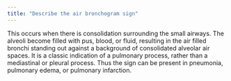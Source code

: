 ```yaml
---
title: "Describe the air bronchogram sign"
---
```

This occurs when there is consolidation surrounding the small airways. The alveoli become filled with pus, blood, or fluid, resulting in the air filled bronchi standing out against a background of consolidated alveolar air spaces. It is a classic indication of a pulmonary process, rather than a mediastinal or pleural process. Thus the sign can be present in pneumonia, pulmonary edema, or pulmonary infarction.

